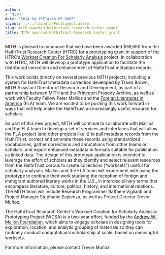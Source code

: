 ```yaml
---
author:
- 'MITH '
date: '2014-04-15T14:43:00.000Z'
layout: ../../layouts/PostLayout.astro
slug: mith-awarded-hathitrust-research-center-grant
title: MITH awarded HathiTrust Research Center grant
---
```


MITH is pleased to announce that we have been awarded \$39,690 from the HathiTrust Research Center (HTRC) for a prototyping grant in support of the HTRC’s [Workset Creation For Scholarly Analysis](http://worksets.htrc.illinois.edu/worksets/) project. In collaboration with HTRC, MITH will develop a prototype application to facilitate the distributed correction and enhancement of HathiTrust metadata records.

This work builds directly on several previous MITH projects, including a system for HathiTrust metadata correction developed by Travis Brown, MITH Assistant Director of Research and Development, as part of a partnership between MITH and the [Princeton Prosody Archive](http://prosody.princeton.edu/), as well as work with Faculty Fellow Peter Mallios and the [Foreign Literatures in America](http://mith.umd.edu/research/fla/) (FLA) team. We are excited to be pushing this work forward in ways that will help make the HathiTrust an increasingly useful resource for scholars.

As part of this new project, MITH will continue to collaborate with Mallios and the FLA team to develop a set of services and interfaces that will allow the FLA project (and other projects like it) to pull metadata records from the HathiTrust, correct and annotate these records using standardized vocabularies, gather corrections and annotations from other teams or scholars, and export enhanced metadata in formats suitable for publication as linked data. The design of this prototype application is intended to leverage the effort of scholars as they identify and select relevant resources from the HathiTrust corpus to create collections (“worksets”) useful for scholarly analyses. Mallios and the FLA team will experiment with using the prototype to continue their work studying the reception of foreign and immigrant authored literary works in the U.S., in interdisciplinary terms that encompass literature, culture, politics, history, and international relations. The MITH team will include Research Programmer Raffaele Viglianti and Project Manager Stephanie Sapienza, as well as Project Director Trevor Muñoz.

The HathiTrust Research Center's Workset Creation for Scholarly Analysis: Prototyping Project (WCSA) is a two-year effort, funded by the [Andrew W. Mellon Foundation](http://mellon.org/ "Andrew W. Mellon Foundation"), which aims to engage scholars in designing tools for exploration, location, and analytic grouping of materials so they can routinely conduct computational scholarship at scale, based on meaningful worksets.

For more information, please contact Trevor Muñoz.